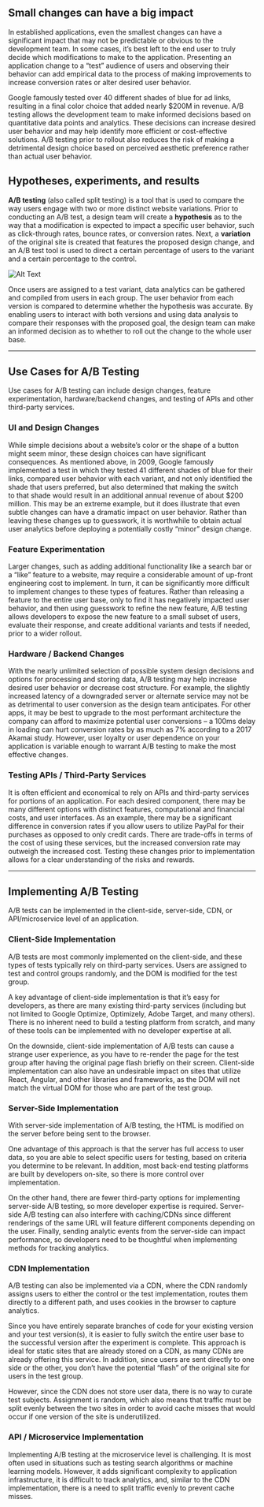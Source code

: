 ## Small changes can have a big impact

In established applications, even the smallest changes can have a significant impact that may not be predictable or obvious to the development team. In some cases, it’s best left to the end user to truly decide which modifications to make to the application. Presenting an application change to a “test” audience of users and observing their behavior can add empirical data to the process of making improvements to increase conversion rates or alter desired user behavior.

Google famously tested over 40 different shades of
blue for ad links, resulting in a final color choice that added nearly $200M in revenue. A/B testing allows the development team to make informed decisions based on quantitative data points and
analytics. These decisions can increase desired user behavior and may help identify more efficient or cost-effective solutions. A/B testing prior to rollout also reduces the risk of making a detrimental design choice based on perceived aesthetic preference rather than actual user behavior.

## Hypotheses, experiments, and results

**A/B testing** (also called split testing) is a tool that is used to compare the way users engage with two or more
distinct website variations. Prior to conducting an A/B test, a design team will create a **hypothesis** as to the
way that a modification is expected to impact a specific user behavior, such as click-through rates, bounce
rates, or conversion rates. Next, a **variation** of the original site is created that features the proposed design
change, and an A/B test tool is used to direct a certain percentage of users to the variant and a certain
percentage to the control.

![Alt Text](/images/ab_testing_overview.png)

Once users are assigned to a test variant, data analytics can be gathered and compiled from users in each group. The user behavior from each version is compared to determine whether the hypothesis was accurate. By enabling users to interact with both versions and using data analysis to compare their responses with the proposed goal, the design team can make an informed decision as to whether to roll out the change to the whole user base.

---

## Use Cases for A/B Testing

Use cases for A/B testing can include design changes, feature experimentation, hardware/backend changes, and testing of APIs and other third-party services.

### UI and Design Changes

While simple decisions about a website’s color or the shape of a button might seem minor, these design choices can have significant consequences. As mentioned above, in 2009, Google famously implemented a test in which they tested 41 different shades of blue for their links, compared user behavior with each variant, and not only identified the shade that users preferred, but also determined that making the switch to that shade would result in an additional annual revenue of about $200 million. This may be an extreme example, but it does illustrate that even subtle changes can have a dramatic impact on user behavior. Rather than leaving these changes up to guesswork, it is worthwhile to obtain actual user analytics before deploying a potentially costly “minor” design change.

### Feature Experimentation

Larger changes, such as adding additional functionality like a search bar or a “like” feature to a website, may require a considerable amount of up-front engineering cost to implement. In turn, it can be significantly more difficult to implement changes to these types of features. Rather than releasing a feature to the entire user base, only to find it has negatively impacted user behavior, and then using guesswork to refine the new feature, A/B testing allows developers to expose the new feature to a small subset of users, evaluate their response, and create additional variants and tests if needed, prior to a wider rollout.

### Hardware / Backend Changes

With the nearly unlimited selection of possible system design decisions and options for processing and storing data, A/B testing may help increase desired user behavior or decrease cost structure. For example, the slightly increased latency of a downgraded server or alternate service may not be as detrimental to user conversion as the design team anticipates. For other apps, it may be best to upgrade to the most performant architecture the company can afford to maximize potential user conversions – a 100ms delay in loading can hurt conversion rates by as much as 7% according to a 2017 Akamai study. However, user loyalty or user dependence on your application is variable enough to warrant A/B testing to make the most effective changes.

### Testing APIs / Third-Party Services

It is often efficient and economical to rely on APIs and third-party services for portions of an application. For each desired component, there may be many different options with distinct features, computational and financial costs, and user interfaces. As an example, there may be a significant difference in conversion rates if you allow users to utilize PayPal for their purchases as opposed to only credit cards. There are trade-offs in terms of the cost of using these services, but the increased conversion rate may outweigh the increased cost. Testing these changes prior to implementation allows for a clear understanding of the risks and rewards.

---

## Implementing A/B Testing

A/B tests can be implemented in the client-side, server-side, CDN, or API/microservice level of an application.

### Client-Side Implementation

A/B tests are most commonly implemented on the client-side, and these types of tests typically rely on third-party services. Users are assigned to test and control groups randomly, and the DOM is modified for the test group.

A key advantage of client-side implementation is that it’s easy for developers, as there are many existing third-party services (including but not limited to Google Optimize, Optimizely, Adobe Target, and many others). There is no inherent need to build a testing platform from scratch, and many of these tools can be implemented with no developer expertise at all.

On the downside, client-side implementation of A/B tests can cause a strange user experience, as you have to re-render the page for the test group after having the original page flash briefly on their screen. Client-side implementation can also have an undesirable impact on sites that utilize React, Angular, and other libraries and frameworks, as the DOM will not match the virtual DOM for those who are part of the test group.

### Server-Side Implementation

With server-side implementation of A/B testing, the HTML is modified on the server before being sent to the browser.

One advantage of this approach is that the server has full access to user data, so you are able to select specific users for testing, based on criteria you determine to be relevant. In addition, most back-end testing platforms are built by developers on-site, so there is more control over implementation.

On the other hand, there are fewer third-party options for implementing server-side A/B testing, so more developer expertise is required. Server-side A/B testing can also interfere with caching/CDNs since different renderings of the same URL will feature different components depending on the user. Finally, sending analytic events from the server-side can impact performance, so developers need to be thoughtful when implementing methods for tracking analytics.

### CDN Implementation

A/B testing can also be implemented via a CDN, where the CDN randomly assigns users to either the control or the test implementation, routes them directly to a different path, and uses cookies in the browser to capture analytics.

Since you have entirely separate branches of code for your existing version and your test version(s), it is easier to fully switch the entire user base to the successful version after the experiment is complete. This approach is ideal for static sites that are already stored on a CDN, as many CDNs are already offering this service. In addition, since users are sent directly to one side or the other, you don’t have the potential “flash” of the original site for users in the test group.

However, since the CDN does not store user data, there is no way to curate test subjects. Assignment is random, which also means that traffic must be split evenly between the two sites in order to avoid cache misses that would occur if one version of the site is underutilized.

### API / Microservice Implementation

Implementing A/B testing at the microservice level is challenging. It is most often used in situations such as testing search algorithms or machine learning models. However, it adds significant complexity to application infrastructure, it is difficult to track analytics, and, similar to the CDN implementation, there is a need to split traffic evenly to prevent cache misses.
